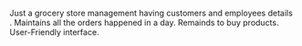 Just a grocery store management having customers and employees details .
Maintains all the orders happened in a day.
Remainds to buy products.
User-Friendly interface.
